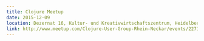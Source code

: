 ```yaml
---
title: Clojure Meetup
date: 2015-12-09
location: Dezernat 16, Kultur- und Kreativwirtschaftszentrum, Heidelberg
link: http://www.meetup.com/Clojure-User-Group-Rhein-Neckar/events/227135076/
---
```

